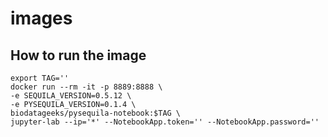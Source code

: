 # images

## How to run the image
```
export TAG=''
docker run --rm -it -p 8889:8888 \
-e SEQUILA_VERSION=0.5.12 \
-e PYSEQUILA_VERSION=0.1.4 \
biodatageeks/pysequila-notebook:$TAG \
jupyter-lab --ip='*' --NotebookApp.token='' --NotebookApp.password=''
```